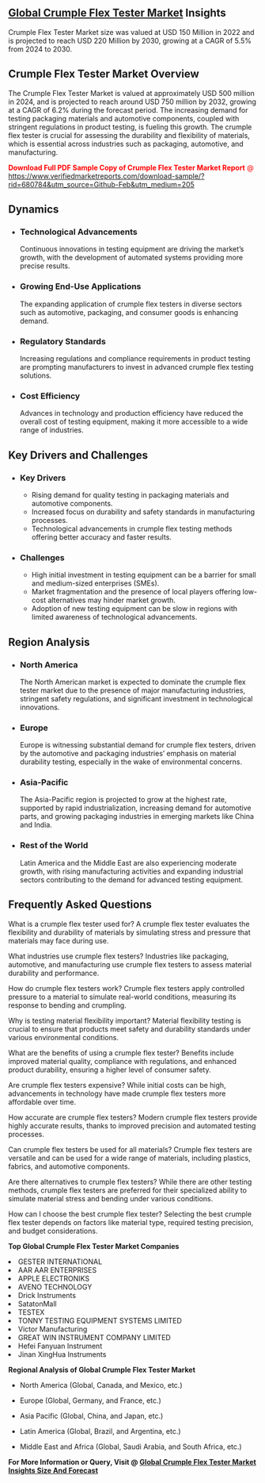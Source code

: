 <h2><a href="https://www.verifiedmarketreports.com/download-sample/?rid=680784&amp;utm_source=Github&amp;utm_medium=205" target="_blank">Global Crumple Flex Tester Market</a> Insights</h2><p>Crumple Flex Tester Market size was valued at USD 150 Million in 2022 and is projected to reach USD 220 Million by 2030, growing at a CAGR of 5.5% from 2024 to 2030.</p><p> <h2>Crumple Flex Tester Market Overview</h2> <p>The Crumple Flex Tester Market is valued at approximately USD 500 million in 2024, and is projected to reach around USD 750 million by 2032, growing at a CAGR of 6.2% during the forecast period. The increasing demand for testing packaging materials and automotive components, coupled with stringent regulations in product testing, is fueling this growth. The crumple flex tester is crucial for assessing the durability and flexibility of materials, which is essential across industries such as packaging, automotive, and manufacturing.</p> <p><p><span class=""><span style="color: #ff0000;"><strong>Download Full PDF Sample Copy of Crumple Flex Tester Market Report</strong> @ </span><a href="https://www.verifiedmarketreports.com/download-sample/?rid=680784&amp;utm_source=Github-Feb&amp;utm_medium=205" target="_blank">https://www.verifiedmarketreports.com/download-sample/?rid=680784&amp;utm_source=Github-Feb&amp;utm_medium=205</a></span></p></p> <h2>Dynamics</h2> <ul> <li><h3>Technological Advancements</h3> Continuous innovations in testing equipment are driving the market’s growth, with the development of automated systems providing more precise results.</li> <li><h3>Growing End-Use Applications</h3> The expanding application of crumple flex testers in diverse sectors such as automotive, packaging, and consumer goods is enhancing demand.</li> <li><h3>Regulatory Standards</h3> Increasing regulations and compliance requirements in product testing are prompting manufacturers to invest in advanced crumple flex testing solutions.</li> <li><h3>Cost Efficiency</h3> Advances in technology and production efficiency have reduced the overall cost of testing equipment, making it more accessible to a wide range of industries.</li> </ul> <h2>Key Drivers and Challenges</h2> <ul> <li><h3>Key Drivers</h3> <ul> <li>Rising demand for quality testing in packaging materials and automotive components.</li> <li>Increased focus on durability and safety standards in manufacturing processes.</li> <li>Technological advancements in crumple flex testing methods offering better accuracy and faster results.</li> </ul> </li> <li><h3>Challenges</h3> <ul> <li>High initial investment in testing equipment can be a barrier for small and medium-sized enterprises (SMEs).</li> <li>Market fragmentation and the presence of local players offering low-cost alternatives may hinder market growth.</li> <li>Adoption of new testing equipment can be slow in regions with limited awareness of technological advancements.</li> </ul> </li> </ul> <h2>Region Analysis</h2> <ul> <li><h3>North America</h3> The North American market is expected to dominate the crumple flex tester market due to the presence of major manufacturing industries, stringent safety regulations, and significant investment in technological innovations.</li> <li><h3>Europe</h3> Europe is witnessing substantial demand for crumple flex testers, driven by the automotive and packaging industries’ emphasis on material durability testing, especially in the wake of environmental concerns.</li> <li><h3>Asia-Pacific</h3> The Asia-Pacific region is projected to grow at the highest rate, supported by rapid industrialization, increasing demand for automotive parts, and growing packaging industries in emerging markets like China and India.</li> <li><h3>Rest of the World</h3> Latin America and the Middle East are also experiencing moderate growth, with rising manufacturing activities and expanding industrial sectors contributing to the demand for advanced testing equipment.</li> </ul> <h2>Frequently Asked Questions</h2> <p>What is a crumple flex tester used for? A crumple flex tester evaluates the flexibility and durability of materials by simulating stress and pressure that materials may face during use.</p> <p>What industries use crumple flex testers? Industries like packaging, automotive, and manufacturing use crumple flex testers to assess material durability and performance.</p> <p>How do crumple flex testers work? Crumple flex testers apply controlled pressure to a material to simulate real-world conditions, measuring its response to bending and crumpling.</p> <p>Why is testing material flexibility important? Material flexibility testing is crucial to ensure that products meet safety and durability standards under various environmental conditions.</p> <p>What are the benefits of using a crumple flex tester? Benefits include improved material quality, compliance with regulations, and enhanced product durability, ensuring a higher level of consumer safety.</p> <p>Are crumple flex testers expensive? While initial costs can be high, advancements in technology have made crumple flex testers more affordable over time.</p> <p>How accurate are crumple flex testers? Modern crumple flex testers provide highly accurate results, thanks to improved precision and automated testing processes.</p> <p>Can crumple flex testers be used for all materials? Crumple flex testers are versatile and can be used for a wide range of materials, including plastics, fabrics, and automotive components.</p> <p>Are there alternatives to crumple flex testers? While there are other testing methods, crumple flex testers are preferred for their specialized ability to simulate material stress and bending under various conditions.</p> <p>How can I choose the best crumple flex tester? Selecting the best crumple flex tester depends on factors like material type, required testing precision, and budget considerations.</p> </p><p><strong>Top Global Crumple Flex Tester Market Companies</strong></p><div data-test-id=""><p><li>GESTER INTERNATIONAL</li><li> AAR AAR ENTERPRISES</li><li> APPLE ELECTRONIKS</li><li> AVENO TECHNOLOGY</li><li> Drick Instruments</li><li> SatatonMall</li><li> TESTEX</li><li> TONNY TESTING EQUIPMENT SYSTEMS LIMITED</li><li> Victor Manufacturing</li><li> GREAT WIN INSTRUMENT COMPANY LIMITED</li><li> Hefei Fanyuan Instrument</li><li> Jinan XingHua Instruments</li></p><div><strong>Regional Analysis of&nbsp;Global Crumple Flex Tester Market</strong></div><ul><li dir="ltr"><p dir="ltr">North America&nbsp;(Global, Canada, and Mexico, etc.)</p></li><li dir="ltr"><p dir="ltr">Europe (Global, Germany, and France, etc.)</p></li><li dir="ltr"><p dir="ltr">Asia Pacific&nbsp;(Global, China, and Japan, etc.)</p></li><li dir="ltr"><p dir="ltr">Latin America&nbsp;(Global, Brazil, and Argentina, etc.)</p></li><li dir="ltr">Middle East and Africa&nbsp;(Global, Saudi Arabia, and South Africa, etc.)</li></ul><p><strong>For More Information or Query, Visit @&nbsp;</strong><strong><a href="https://www.verifiedmarketreports.com/product/crumple-flex-tester-market/?utm_source=Github&amp;utm_medium=205" target="_blank">Global Crumple Flex Tester Market Insights Size And Forecast</a></strong></p></div>
